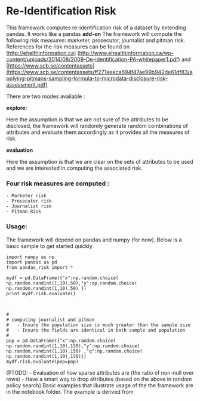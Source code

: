 # Re-Identification Risk

This framework computes re-identification risk of a dataset by extending pandas. It works like a pandas **add-on** 
The framework will compute the following risk measures: marketer, prosecutor, journalist and pitman risk. References for the risk measures can be found on [http://ehelthinformation.ca] (http://www.ehealthinformation.ca/wp-content/uploads/2014/08/2009-De-identification-PA-whitepaper1.pdf) and [https://www.scb.se/contentassets](https://www.scb.se/contentassets/ff271eeeca694f47ae99b942de61df83/applying-pitmans-sampling-formula-to-microdata-disclosure-risk-assessment.pdf)

There are two modes available :
    
**explore:**

Here the assumption is that we are not sure of the attributes to be disclosed, the framework will randomly generate random combinations of attributes and evaluate them accordingly as it provides all the measures of risk. 

**evaluation**

Here the assumption is that we are clear on the sets of attributes to be used and we are interested in computing the associated risk.


### Four risk measures are computed :

    - Marketer risk
    - Prosecutor risk
    - Journalist risk
    - Pitman Risk

### Usage:

The framework will depend on pandas and numpy (for now). Below is a basic sample to get started quickly.


    import numpy as np
    import pandas as pd
    from pandas_risk import *

    mydf = pd.DataFrame({"x":np.random.choice( np.random.randint(1,10),50),"y":np.random.choice( np.random.randint(1,10),50) })
    print mydf.risk.evaluate()



    #
    # computing journalist and pitman
    #   - Insure the population size is much greater than the sample size 
    #   - Insure the fields are identical in both sample and population
    #
    pop = pd.DataFrame({"x":np.random.choice( np.random.randint(1,10),150),"y":np.random.choice( np.random.randint(1,10),150) ,"q":np.random.choice( np.random.randint(1,10),150)})
    mydf.risk.evaluate(pop=pop)


@TODO:
    - Evaluation of how sparse attributes are (the ratio of non-null over rows)
    - Have a smart way to drop attributes (based on the above in random policy search)
Basic examples that illustrate usage of the the framework are in the notebook folder. The example is derived from 

	
